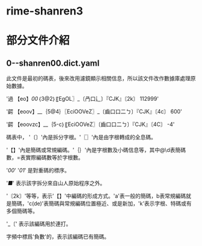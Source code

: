 # rime-shanren3 

# 部分文件介紹

## 0--shanren00.dict.yaml  
此文件是最初的碼表，後來改用濾鏡顯示相關信息，所以該文件改作數據庫處理原始數據。

   '過	【eo】_00_｛3@2｝〖EgOL〗_〔冎口辶〕『CJK』〘2k〙	112999'
   
   '齶	【eoov】__｛5@4｝〖EciOOVeZ〗_〔齒口口二ㄅ〕『CJK』〘4c〙	600'
   
   '齶	【eoovzc】__｛5-c｝〖EciOOVeZ〗〔齒口口二ㄅ〕『CJK』〘4C〙	-4'
   
    
碼表中，
'〔〕'內是拆分字根。'〖〗'內是由字根轉成的全息碼。

'【】'內是簡碼或常規編碼。'｛｝'內是字根數及小碼信息等，其中@\d表簡碼數，=表實際編碼數等於字根數。

'_00_' '_01_' 是對重碼的標序。

'_■_' 表示該字拆分來自山人原始程序之外。

'〘2k〙'等等，表示'【】'中編碼的形成方式。'a'表一般的簡碼，b表常規編碼就是簡碼，'c(de)'表簡碼與常規編碼位置極近、或是新加，'k'表示字根、特碼或有多個簡碼等。

'_〔' 表示該編碼用於連打。

字頻中標爲'負數'的，表示該編碼已有簡碼。


